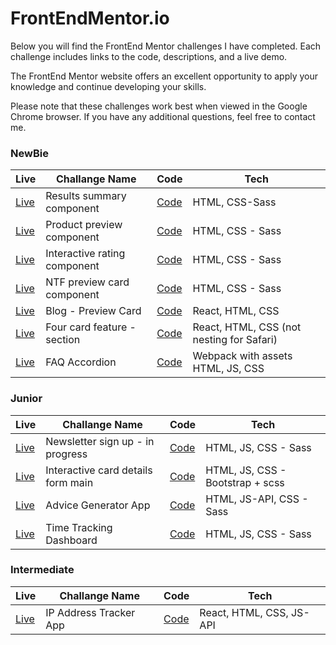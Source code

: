 # FrontEndMentor.io
Below you will find the FrontEnd Mentor challenges I have completed. Each challenge includes links to the code, descriptions, and a live demo.

The FrontEnd Mentor website offers an excellent opportunity to apply your knowledge and continue developing your skills.

Please note that these challenges work best when viewed in the Google Chrome browser. If you have any additional questions, feel free to contact me.

### NewBie
| Live | Challange Name | Code | Tech |
|--|--|--|--|
| [Live](https://mikezeg.github.io/FrontEndMentor.io/results-summary-component-main/) | Results summary component | [Code](https://github.com/MikeZeg/FrontEndMentor.io/tree/main/results-summary-component-main) | HTML, CSS-Sass |
| [Live](https://mikezeg.github.io/FrontEndMentor.io/product-preview-card-component-main/) | Product preview component | [Code](https://github.com/MikeZeg/FrontEndMentor.io/tree/main/product-preview-card-component-main) | HTML, CSS - Sass |
| [Live](https://mikezeg.github.io/FrontEndMentor.io/interactive-rating-component-main/) | Interactive rating component | [Code](https://github.com/MikeZeg/FrontEndMentor.io/tree/main/interactive-rating-component-main) | HTML, CSS - Sass |
| [Live](https://mikezeg.github.io/FrontEndMentor.io/nft-preview-card-component-main/) | NTF preview card component | [Code](https://github.com/MikeZeg/FrontEndMentor.io/tree/main/nft-preview-card-component-main) | HTML, CSS - Sass |
| [Live](https://curious-malabi-315b39.netlify.app/) | Blog - Preview Card | [Code](https://github.com/MikeZeg/FrontEndMentor.io/tree/main/blog-preview-card-main) | React, HTML, CSS |
| [Live](https://harmonious-melomakarona-b076f5.netlify.app/) |  Four card feature - section | [Code](https://github.com/MikeZeg/FrontEndMentor.io/tree/main/four-card-feature-section) | React, HTML, CSS (not nesting for Safari) |
| [Live](https://mikezeg-faq-accordion.netlify.app/) | FAQ Accordion  | [Code](https://github.com/MikeZeg/FrontEndMentor.io/tree/main/faq-accordion-main) | Webpack with assets HTML, JS, CSS |

### Junior
| Live | Challange Name | Code | Tech |
|--|--|--|--|
| [Live](https://mikezeg.github.io/FrontEndMentor.io/newsletter-sign-up-with-success-message-main/) | Newsletter sign up - in progress | [Code](https://github.com/MikeZeg/FrontEndMentor.io/tree/main/results-summary-component-main) | HTML, JS, CSS - Sass |
|[Live](https://mikezeg.github.io/FrontEndMentor.io/interactive-card-details-form-main)|Interactive card details form main | [Code](https://github.com/MikeZeg/FrontEndMentor.io/tree/main/interactive-card-details-form-main) | HTML, JS, CSS - Bootstrap + scss|
| [Live](https://mikezeg.github.io/FrontEndMentor.io/advice-generator-app-main/)| Advice Generator App | [Code](https://github.com/MikeZeg/FrontEndMentor.io/tree/main/advice-generator-app-main) | HTML, JS-API, CSS - Sass |
|[Live](https://mikezeg.github.io/FrontEndMentor.io/time-tracking-dashboard-main)| Time Tracking Dashboard |[Code](https://github.com/MikeZeg/FrontEndMentor.io/tree/main/time-tracking-dashboard-main/) | HTML, JS, CSS - Sass|

### Intermediate
| Live | Challange Name | Code | Tech |
|--|--|--|--|
| [Live](https://main--aesthetic-daffodil-26685b.netlify.app/) | IP Address Tracker App | [Code](https://github.com/MikeZeg/FrontEndMentor.io/tree/main/ip-address-tracker) | React, HTML, CSS, JS-API |

